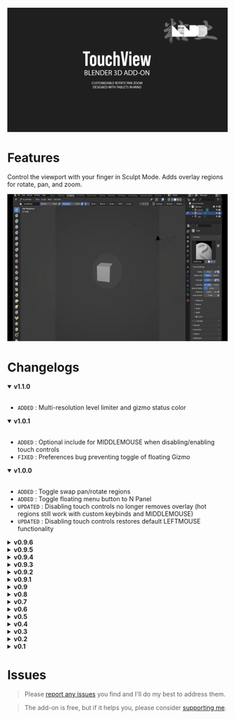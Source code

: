 ![touch view header](/docs/header.jpg?raw=true)

# Features

Control the viewport with your finger in Sculpt Mode. Adds overlay regions for rotate, pan, and zoom.

![demo gif](/docs/demo.gif?raw=true)

# Changelogs

<details open><summary><b>v1.1.0</b></summary><br>

- `ADDED` : Multi-resolution level limiter and gizmo status color

</details>

<details open><summary><b>v1.0.1</b></summary><br>

- `ADDED` : Optional include for MIDDLEMOUSE when disabling/enabling touch controls
- `FIXED` : Preferences bug preventing toggle of floating Gizmo

</details>

<details open><summary><b>v1.0.0</b></summary><br>

- `ADDED` : Toggle swap pan/rotate regions
- `ADDED` : Toggle floating menu button to N Panel
- `UPDATED` : Disabling touch controls no longer removes overlay (hot regions still work with custom keybinds and MIDDLEMOUSE)
- `UPDATED` : Disabling touch controls restores default LEFTMOUSE functionality

</details>

<details><summary><b>v0.9.6</b></summary><br>

- `ADDED` : undo/redo gizmo
- `ADDED` : overlay color selection
- `ADDED` : touch control toggle in settings
- `ADDED` : Alt+T to toggle touch controls
- `UPDATED` : N Panel now includes extra settings from addon menu
- `UPDATED` : Lock Rotation now addresses quadview data replication bug
- `UPDATED` : Limited floating gizmo to viewport area
- `UPDATED` : code cleanup and additional structure tweaks
- `REMOVED` : Gizmo Tooltips

</details>

<details><summary><b>v0.9.5</b></summary><br>

- `ADDED` : multires modifier support to gizmo bar (shows retopology tools when no modifier is present)
- `FIXED` : Gizmos now properly follow mode visibility rules
- `FIXED` : Double-tap selection now only runs in appropriate viewport modes

</details>

<details><summary><b>v0.9.4</b></summary><br>

- `ADDED` : Support for menus in floating gizmo
- `ADDED` : Mode-specific options for floating gizmo
- `UPDATED` : Dependence on active_object for mode detection
- `UPDATED` : Classes to follow Blender naming conventions
- `UPDATED` : Keymaps for touchview in all context
- `UPDATED` : Keymaps for context action assigned to pen

</details>

<details><summary><b>v0.9.3</b></summary><br>

- `ADDED` : Sculpt pivot mode gizmo
- `ADDED` : Customizable floating menu

</details>

<details><summary><b>v0.9.2</b></summary><br>

- `FIXED` : Issue delaying overlay viewport binding
- `FIXED` : Gizmo tools/panel overlap issue when "Region Overlap" enabled
- `REMOVED` : Viewport manager class
- `REMOVED` : Default keymap causing Move Operator to trigger when dragging over non-modal gizmos

</details>

<details><summary><b>v0.9.1</b></summary><br>

- `ADDED` : Tap for menu scroll

</details>

<details><summary><b>v0.9</b></summary><br>

- `ADDED` : N-Panel gizmo
- `UPDATED` : Code restructure
- `FIXED` : Dragging over gizmo moves selected object

</details>

<details><summary><b>v0.8</b></summary><br>

- `ADDED` : Gizmo to toggle fullscreen mode
- `UPDATED` : Settings to addon preferences to save across projects and scenes
- `FIXED` : Bugs impacting user experience
- `FIXED` : Doubletap now selects/activates tapped object instead of triggering fullscreen

</details>

<details><summary><b>v0.7</b></summary><br>

- `ADDED` : Gizmos for key features
- `ADDED` : Hide/show Gizmo and layout options
- `ADDED` : Locked viewport rotation for isometric viewports in quadview to address lock/unlock inconsistencies
- `FIXED` : Fullscreen Toggle no longer maximizes the window, only expands the View3D region

</details>

<details><summary><b>v0.6</b></summary><br>

- `UPDATED` : Scale of viewport overlay settings for more precision
- `FIXED` : Issues with determining locked state with quadviews

</details>

<details><summary><b>v0.5</b></summary><br>

- `ADDED` : Camera rotation lock in N-panel
- `FIXED` : Quad-view overlay compatibility
- `FIXED` : Rotation with panning when rotation is locked
- `FIXED` : Issue when locking view to Object or 3D Cursor

</details>

<details><summary><b>v0.4</b></summary><br>

- `ADDED` : Double-tap to toggle "focus" mode
- `ADDED` : Toggle Tools LEFT/RIGHT in UI

</details>

<details><summary><b>v0.3</b></summary><br>

- `FIXED` : Incorrect viewport calculation when N-panel is open
- `FIXED` : Refactored screen/area management code (additional major refactor needed)

</details>

<details><summary><b>v0.2</b></summary><br/>

- `FIXED` : Minor bug fixes and code cleanup

</details>

<details><summary><b>v0.1</b></summary><br>

- `ADDED` : Camera dolly on left and right of viewport
- `ADDED` : Camera pan from center of viewport
- `ADDED` : Camera rotate in any other area of viewport
- `ADDED` : Toggleable overlay to simplify resizing controls

</details>

# Issues

> Please [report any issues](https://github.com/nendotools/touchview/issues) you find and I'll do my best to address them.

> The add-on is free, but if it helps you, please consider [supporting me](https://nendo.gumroad.com/l/touchview).

